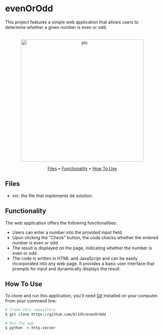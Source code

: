 # evenOrOdd
This project features a simple web application that allows users to determine whether a given number is even or odd.

<p align="center">
  <br>
  <img src="https://images.squarespace-cdn.com/content/v1/57962dceb3db2b5369054073/1580967142931-DLDLCF952UWS57JF0UEK/evenodd.gif" alt="pic" width="400">
  <br>
</p>
<p align="center" >
  <a href="#Files">Files</a> •
  <a href="#functionality">Functionality</a> •
  <a href="#how-to-use">How To Use</a> 
</p>

## Files

- src: the file that implements de solution.

## Functionality
The web application offers the following functionalities:

- Users can enter a number into the provided input field.
- Upon clicking the "Check" button, the code checks whether the entered number is even or odd.
- The result is displayed on the page, indicating whether the number is even or odd.
- The code is written in HTML and JavaScript and can be easily incorporated into any web page. It provides a basic user interface that prompts for input and dynamically displays the result.

## How To Use
To clone and run this application, you'll need [Git](https://git-scm.com) installed on your computer. From your command line:

```bash
# Clone this repository
$ git clone https://github.com/bl33h/evenOrOdd

# Run the app
$ python -m http.server
```
